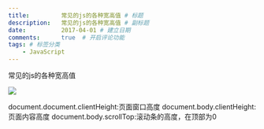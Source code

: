 ```yaml
---
title:         常见的js的各种宽高值 # 标题
description:   常见的js的各种宽高值 # 副标题
date:          2017-04-01 # 建立日期
comments:      true  # 开启评论功能
tags: # 标签分类
    - JavaScript
---
```



常见的js的各种宽高值

<img src="../images/javascript/jswh.jpg">

document.document.clientHeight:页面窗口高度
document.body.clientHeight:页面内容高度
document.body.scrollTop:滚动条的高度，在顶部为0
